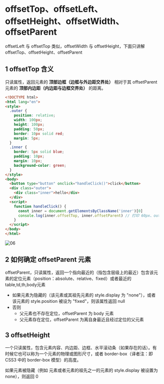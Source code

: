 # offsetTop、offsetLeft、offsetHeight、offsetWidth、offsetParent

offsetLeft 与 offsetTop 类似，offsetWidth 与 offsetHeight，下面只讲解 offsetTop、offsetHeight、offsetParent

## 1 offsetTop 含义

只读属性，返回元素的 **顶部边框（边框与外边距交界处）** 相对于其 offsetParent 元素的 **顶部内边距（内边距与边框交界处）** 的距离。

```html
<!DOCTYPE html>
<html lang="en">
<style>
  .outer {
    position: relative;
    width: 100px;
    height: 100px;
    padding: 50px;
    border: 10px solid red;
    margin: 5px;
  }
  .inner {
    border: 5px solid blue;
    padding: 10px;
    margin: 10px;
    background-color: green;
  }
</style>
<body>
  <button type="button" onclick="handleClick()">click</button>
  <div class="outer">
    <div class="inner">hello</div>
  </div>
  <script>
    function handleClick() {
      const inner = document.getElementsByClassName('inner')[0]
      console.log(inner.offsetTop, inner.offsetParent) // 打印 60px、outer 元素
    }
  </script>
</body>
</html>
```
![06](http://image.newarea.site/20230731/06.png)

## 2 如何确定 offsetParent 元素

offsetParent，只读属性，返回一个指向最近的（指包含层级上的最近）包含该元素的定位元素（position：absolute、relative、fixed）或者最近的 table,td,th,body元素

- 如果元素为隐藏的（该元素或其祖先元素的 style.display 为 "none"），或者该元素的 style.position 被设为 "fixed"，则该属性返回 null
- 否则
  - 父元素也不存在定位，offsetParent 为 body 元素
  - 父元素存在定位，offsetParent 为离自身最近且经过定位的父元素

## 3 offsetHeight

一个只读属性，包含元素内容、内边距、边框、水平滚动条（如果存在的话）。有时候它也可以称为一个元素的物理或图形尺寸，或者 border-box（译者注：即 CSS3 中的 border-box 模型）的高度。

如果元素被隐藏（例如 元素或者元素的祖先之一的元素的 style.display 被设置为 none），则返回 0
